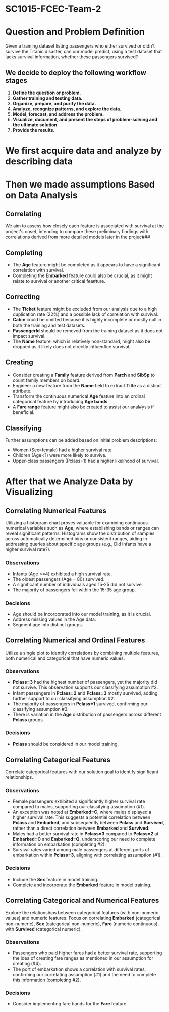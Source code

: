 # SC1015-FCEC-Team-2

# Question and Problem Definition
Given a training dataset listing passengers who either survived or didn't survive the Titanic disaster, can our model predict, using a test dataset that lacks survival information, whether these passengers survived?

## We decide to deploy the following workflow stages

1. **Define the question or problem.**
2. **Gather training and testing data.**
3. **Organize, prepare, and purify the data.**
4. **Analyze, recognize patterns, and explore the data.**
5. **Model, forecast, and address the problem.**
6. **Visualize, document, and present the steps of problem-solving and the ultimate solution.**
7. **Provide the results.**

# We first acquire data and analyze by describing data

# Then we made assumptions Based on Data Analysis
## Correlating

We aim to assess how closely each feature is associated with survival at the project's onset, intending to compare these preliminary findings with correlations derived from more detailed models later in the projec### 

## Completing

- The **Age** feature might be completed as it appears to have a significant correlation with survival.
- Completing the **Embarked** feature could also be crucial, as it might relate to survival or another critical fea#ture.

## Correcting

- The **Ticket** feature might be excluded from our analysis due to a high duplication rate (22%) and a possible lack of correlation with survival.
- **Cabin** could be omitted because it is highly incomplete or mostly null in both the training and test datasets.
- **PassengerId** should be removed from the training dataset as it does not impact survival.
- The **Name** feature, which is relatively non-standard, might also be dropped as it likely does not directly influen#ce survival.

## Creating

- Consider creating a **Family** feature derived from **Parch** and **SibSp** to count family members on board.
- Engineer a new feature from the **Name** field to extract **Title** as a distinct attribute.
- Transform the continuous numerical **Age** feature into an ordinal categorical feature by introducing **Age bands**.
- A **Fare range** feature might also be created to assist our anal#ysis if beneficial.

## Classifying

Further assumptions can be added based on initial problem descriptions:
- Women (Sex=female) had a higher survival rate.
- Children (Age<?) were more likely to survive.
- Upper-class passengers (Pclass=1) had a higher likelihood of survival.

# After that we Analyze Data by Visualizing

## Correlating Numerical Features

Utilizing a histogram chart proves valuable for examining continuous numerical variables such as **Age**, where establishing bands or ranges can reveal significant patterns. Histograms show the distribution of samples across automatically determined bins or consistent ranges, aiding in addressing queries about specific age groups (e.g., Did infants have a higher survival rate?).

### Observations

- Infants (Age <=4) exhibited a high survival rate.
- The oldest passengers (Age = 80) survived.
- A significant number of individuals aged 15-25 did not survive.
- The majority of passengers fell within the 15-35 age group.

### Decisions

- Age should be incorporated into our model training, as it is crucial.
- Address missing values in the Age data.
- Segment age into distinct groups.

## Correlating Numerical and Ordinal Features

Utilize a single plot to identify correlations by combining multiple features, both numerical and categorical that have numeric values.

### Observations

- **Pclass=3** had the highest number of passengers, yet the majority did not survive. This observation supports our classifying assumption #2.
- Infant passengers in **Pclass=2** and **Pclass=3** mostly survived, adding further support to our classifying assumption #2.
- The majority of passengers in **Pclass=1** survived, confirming our classifying assumption #3.
- There is variation in the **Age** distribution of passengers across different **Pclass** groups.

### Decisions

- **Pclass** should be considered in our model training.

## Correlating Categorical Features

Correlate categorical features with our solution goal to identify significant relationships.

### Observations

- Female passengers exhibited a significantly higher survival rate compared to males, supporting our classifying assumption (#1).
- An exception was noted at **Embarked=C**, where males displayed a higher survival rate. This suggests a potential correlation between **Pclass** and **Embarked**, and subsequently between **Pclass** and **Survived**, rather than a direct correlation between **Embarked** and **Survived**.
- Males had a better survival rate in **Pclass=3** compared to **Pclass=2** at **Embarked=C** and **Embarked=Q**, underscoring our need to complete information on embarkation (completing #2).
- Survival rates varied among male passengers at different ports of embarkation within **Pclass=3**, aligning with correlating assumption (#1).

### Decisions

- Include the **Sex** feature in model training.
- Complete and incorporate the **Embarked** feature in model training.

## Correlating Categorical and Numerical Features

Explore the relationships between categorical features (with non-numeric values) and numeric features. Focus on correlating **Embarked** (categorical non-numeric), **Sex** (categorical non-numeric), **Fare** (numeric continuous), with **Survived** (categorical numeric).

### Observations

- Passengers who paid higher fares had a better survival rate, supporting the idea of creating fare ranges as mentioned in our assumption for creating (#4).
- The port of embarkation shows a correlation with survival rates, confirming our correlating assumption (#1) and the need to complete this information (completing #2).

### Decisions

- Consider implementing fare bands for the **Fare** feature.
